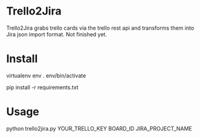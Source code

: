 Trello2Jira
===========

Trello2Jira grabs trello cards via the trello rest api and transforms them into Jira json import format. Not finished yet.

Install
=======

virtualenv env
. env/bin/activate

pip install -r requirements.txt

Usage
=====

python trello2jira.py YOUR_TRELLO_KEY BOARD_ID JIRA_PROJECT_NAME
